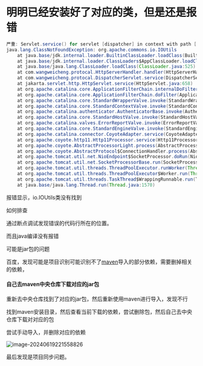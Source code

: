 # 明明已经安装好了对应的类，但是还是报错

```java
严重: Servlet.service() for servlet [dispatcher] in context with path [] threw exception [Servlet execution threw an exception] with root cause
java.lang.ClassNotFoundException: org.apache.commons.io.IOUtils
	at java.base/jdk.internal.loader.BuiltinClassLoader.loadClass(BuiltinClassLoader.java:641)
	at java.base/jdk.internal.loader.ClassLoaders$AppClassLoader.loadClass(ClassLoaders.java:188)
	at java.base/java.lang.ClassLoader.loadClass(ClassLoader.java:525)
	at com.wangweicheng.protocal.HttpServerHandler.handler(HttpServerHandler.java:33)
	at com.wangweicheng.protocal.DispatcherServlet.service(DispatcherServlet.java:21)
	at jakarta.servlet.http.HttpServlet.service(HttpServlet.java:658)
	at org.apache.catalina.core.ApplicationFilterChain.internalDoFilter(ApplicationFilterChain.java:195)
	at org.apache.catalina.core.ApplicationFilterChain.doFilter(ApplicationFilterChain.java:140)
	at org.apache.catalina.core.StandardWrapperValve.invoke(StandardWrapperValve.java:167)
	at org.apache.catalina.core.StandardContextValve.invoke(StandardContextValve.java:90)
	at org.apache.catalina.authenticator.AuthenticatorBase.invoke(AuthenticatorBase.java:482)
	at org.apache.catalina.core.StandardHostValve.invoke(StandardHostValve.java:115)
	at org.apache.catalina.valves.ErrorReportValve.invoke(ErrorReportValve.java:93)
	at org.apache.catalina.core.StandardEngineValve.invoke(StandardEngineValve.java:74)
	at org.apache.catalina.connector.CoyoteAdapter.service(CoyoteAdapter.java:344)
	at org.apache.coyote.http11.Http11Processor.service(Http11Processor.java:389)
	at org.apache.coyote.AbstractProcessorLight.process(AbstractProcessorLight.java:63)
	at org.apache.coyote.AbstractProtocol$ConnectionHandler.process(AbstractProtocol.java:896)
	at org.apache.tomcat.util.net.NioEndpoint$SocketProcessor.doRun(NioEndpoint.java:1741)
	at org.apache.tomcat.util.net.SocketProcessorBase.run(SocketProcessorBase.java:52)
	at org.apache.tomcat.util.threads.ThreadPoolExecutor.runWorker(ThreadPoolExecutor.java:1190)
	at org.apache.tomcat.util.threads.ThreadPoolExecutor$Worker.run(ThreadPoolExecutor.java:659)
	at org.apache.tomcat.util.threads.TaskThread$WrappingRunnable.run(TaskThread.java:63)
	at java.base/java.lang.Thread.run(Thread.java:1570)

```

报错显示，io.IOUtils类没有找到

如何排查

通过断点调试发现错误的代码行所在的位置。

而且java编译没有报错

可能是jar包的问题

百度，发现可能是项目识别可能识别不了[maven](https://so.csdn.net/so/search?q=maven&spm=1001.2101.3001.7020)导入的部分依赖，需要删掉相关的依赖，

#### 自己去maven中央仓库下载对应的jar包

重新去中央仓库找到了对应的jar包，然后重新使用maven进行导入，发现不行

找到maven安装目录，然后查看当前下载的依赖，尝试删除包，然后自己去中央仓库下载对对应的包

尝试手动导入，并删除对应的依赖

![image-20240619221558826](../../../md文档/md/image/image-20240619221558826.png)

最后发现是项目同步问题。